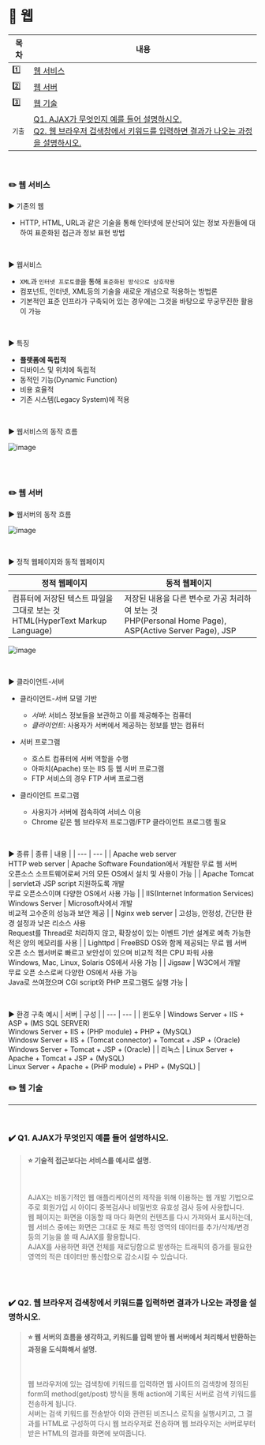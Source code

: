 # :triangular_flag_on_post: 웹

| 목차 | 내용 |
| --- | --- |
| :one: | [웹 서비스](#pencil2-웹-서비스) |
| :two: | [웹 서버](#pencil2-웹-서버) |
| :three: | [웹 기술](#pencil2-웹-기술) |
| `기출` | [Q1. AJAX가 무엇인지 예를 들어 설명하시오.](#heavy_check_mark-q1-ajax가-무엇인지-예를-들어-설명하시오)<br/>[Q2. 웹 브라우저 검색창에서 키워드를 입력하면 결과가 나오는 과정을 설명하시오.](#heavy_check_mark-q2-웹-브라우저-검색창에서-키워드를-입력하면-결과가-나오는-과정을-설명하시오) |

<br/>


### :pencil2: 웹 서비스
:arrow_forward: 기존의 웹
* HTTP, HTML, URL과 같은 기술을 통해 인터넷에 분산되어 있는 정보 자원들에 대하여 표준화된 접근과 정보 표현 방법

<br/>

:arrow_forward: 웹서비스
* `XML`과 `인터넷 프로토콜`을 통해 `표준화된 방식으로 상호작용`
* 컴포넌트, 인터넷, XML등의 기술을 새로운 개념으로 적용하는 방법론
* 기본적인 표준 인프라가 구축되어 있는 경우에는 그것을 바탕으로 무궁무진한 활용이 가능

<br/>

:arrow_forward: 특징
* **플랫폼에 독립적**
* 디바이스 및 위치에 독립적
* 동적인 기능(Dynamic Function)
* 비용 효율적
* 기존 시스템(Legacy System)에 적용

<br/>

:arrow_forward: 웹서비스의 동작 흐름

  ![image](https://user-images.githubusercontent.com/42609725/175790309-ca89da69-cda8-49f6-aab8-e645afd75812.png)

<br/><br/>

### :pencil2: 웹 서버

:arrow_forward: 웹서버의 동작 흐름

  ![image](https://user-images.githubusercontent.com/42609725/175790365-976c143e-447e-4057-b9b5-4b7ad240d435.png)

<br/>

:arrow_forward: 정적 웹페이지와 동적 웹페이지

| 정적 웹페이지 | 동적 웹페이지 |
| --- | --- |
| 컴퓨터에 저장된 텍스트 파일을 그대로 보는 것<br/>HTML(HyperText Markup Language) | 저장된 내용을 다른 변수로 가공 처리하여 보는 것<br/>PHP(Personal Home Page), ASP(Active Server Page), JSP |

![image](https://user-images.githubusercontent.com/42609725/175790404-53e9ceac-5040-401c-bb80-c10dfe53f955.png)

<br/>

:arrow_forward: 클라이언트-서버
* 클라이언트-서버 모델 기반
  * *서버*: 서비스 정보들을 보관하고 이를 제공해주는 컴퓨터
  * *클라이언트*: 사용자가 서버에서 제공하는 정보를 받는 컴퓨터

* 서버 프로그램
  * 호스트 컴퓨터에 서버 역할을 수행
  * 아파치(Apache) 또는 IIS 등 웹 서버 프로그램
  * FTP 서비스의 경우 FTP 서버 프로그램
* 클라이언트 프로그램
  * 사용자가 서버에 접속하여 서비스 이용
  * Chrome 같은 웹 브라우저 프로그램/FTP 클라이언트 프로그램 필요

<br/>

:arrow_forward: 종류
| 종류 | 내용 |
| --- | --- |
| Apache web server<br/>HTTP web server | Apache Software Foundation에서 개발한 무료 웹 서버<br/>오픈소스 소프트웨어로써 거의 모든 OS에서 설치 및 사용이 가능 |
| Apache Tomcat | servlet과 JSP script 지원하도록 개발<br/>무료 오픈소스이며 다양한 OS에서 사용 가능 |
| IIS(Internet Information Services)<br/>Windows Server | Microsoft사에서 개발<br/>비교적 고수준의 성능과 보안 제공 |
| Nginx web server | 고성능, 안정성, 간단한 환경 설정과 낮은 리소스 사용<br/>Request를 Thread로 처리하지 않고, 확장성이 있는 이벤트 기반 설계로 예측 가능한 적은 양의 메모리를 사용 |
| Lighttpd | FreeBSD OS와 함께 제공되는 무료 웹 서버<br/>오픈 소스 웹서버로 빠르고 보안성이 있으며 비교적 적은 CPU 파워 사용<br/> Windows, Mac, Linux, Solaris OS에서 사용 가능 |
| Jigsaw | W3C에서 개발<br/>무료 오픈 소스로써 다양한 OS에서 사용 가능<br/>Java로 쓰여졌으며 CGI script와 PHP 프로그램도 실행 가능 |

<br/>

:arrow_forward: 환경 구축 예시
| 서버 | 구성 |
| --- | --- |
| 윈도우 | Windows Server + IIS + ASP + (MS SQL SERVER)<br/>Windows Server + IIS + (PHP module) + PHP + (MySQL)<br/>Windosw Server + IIS + (Tomcat connector) + Tomcat + JSP + (Oracle)<br/>Windows Server + Tomcat + JSP + (Oracle) |
| 리눅스 | Linux Server + Apache + Tomcat + JSP + (MySQL)<br/>Linux Server + Apache + (PHP module) + PHP + (MySQL) |

### :pencil2: 웹 기술


-----
<br/>

### :heavy_check_mark: Q1. AJAX가 무엇인지 예를 들어 설명하시오.

  > #### :star: 기술적 접근보다는 서비스를 예시로 설명.
  > <br/>
  >
  > AJAX는 비동기적인 웹 애플리케이션의 제작을 위해 이용하는 웹 개발 기법으로 주로 회원가입 시 아이디 중복검사나 비밀번호 유효성 검사 등에 사용합니다.<br/>웹 페이지는 화면을 이동할 때 마다 화면의 컨텐츠를 다시 가져와서 표시하는데, 웹 서비스 중에는 화면은 그대로 둔 채로 특정 영역의 데이터를 추가/삭제/변경 등의 기능을 쓸 때 AJAX를 활용합니다.<br/>AJAX를 사용하면 화면 전체를 재로딩함으로 발생하는 트래픽의 증가를 필요한 영역의 적은 데이터만 통신함으로 감소시킬 수 있습니다.

<br/><br/>

### :heavy_check_mark: Q2. 웹 브라우저 검색창에서 키워드를 입력하면 결과가 나오는 과정을 설명하시오.

  > #### :star: 웹 서버의 흐름을 생각하고, 키워드를 입력 받아 웹 서버에서 처리해서 반환하는 과정을 도식화해서 설명.
  > <br/>
  >
  > 웹 브라우저에 있는 검색창에 키워드를 입력하면 웹 사이트의 검색창에 정의된 form의 method(get/post) 방식을 통해 action에 기록된 서버로 검색 키워드를 전송하게 됩니다.<br/>서버는 검색 키워드를 전송받아 이와 관련된 비즈니스 로직을 실행시키고, 그 결과를 HTML로 구성하여 다시 웹 브라우저로 전송하며 웹 브라우저는 서버로부터 받은 HTML의 결과를 화면에 보여줍니다.

<br/>